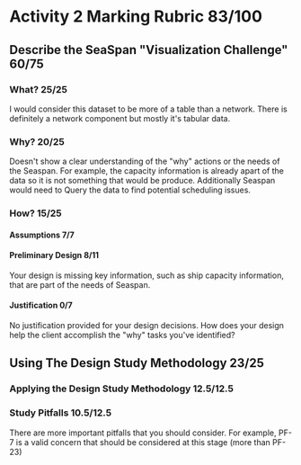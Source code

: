 # Activity 2 Marking Rubric  83/100

## Describe the SeaSpan "Visualization Challenge"  60/75

### What?  25/25

I would consider this dataset to be more of a table than a network.  There is definitely a network component but mostly it's tabular data.

### Why?  20/25
Doesn't show a clear understanding of the "why" actions or the needs of the Seaspan. For example, the capacity information is already apart of the data so it is not something that would be produce. Additionally Seaspan would need to Query the data to find potential scheduling issues.  

### How?  15/25

#### Assumptions  7/7

#### Preliminary Design  8/11
Your design is missing key information, such as ship capacity information, that are part of the needs of Seaspan.

#### Justification  0/7
No justification provided for your design decisions.   How does your design help the client accomplish the "why" tasks you've identified?

## Using The Design Study Methodology  23/25

### Applying the Design Study Methodology  12.5/12.5

### Study Pitfalls  10.5/12.5
There are more important pitfalls that you should consider. For example, PF-7 is a valid concern that should be considered at this stage (more than PF-23)